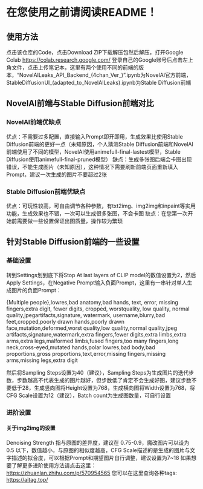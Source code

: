 # 在您使用之前请阅读README！
## 使用方法
点击该仓库的Code，点击Download ZIP下载解压包然后解压，打开Google Colab https://colab.research.google.com/ 登录自己的Google账号后点击左上角文件，点击上传笔记本，这里有两个使用不同的前端的版本，“NovelAILeaks_API_Backend_(4chan_Ver_)”.ipynb为NovelAI官方前端，StableDiffusionUI_(adapted_to_NovelAILeaks).ipynb为Stable Diffusion前端
## NovelAI前端与Stable Diffusion前端对比
### NovelAI前端优缺点
优点：不需要过多配置，直接输入Prompt即开即用，生成效果比使用Stable Diffusion前端的更好一点（未知原因，个人猜测Stable Diffusion前端和NovelAI前端使用了不同的模型，NovelAI使用animefull-final-lastest模型，Stable Diffusion使用animefull-final-pruned模型）
缺点：生成多张图后端会卡图出现错误，不能生成图片（未知原因），这种情况下需要刷新前端页面重新填入Prompt，建议一次生成的图片不要超过2张
### Stable Diffusion前端优缺点
优点：可玩性较高，可自由调节各种参数，有txt2img、img2img和inpaint等实用功能，生成效果也不错，一次可以生成很多张图，不会卡图
缺点：在您第一次开始前需要做一些设置保证出图质量，操作较为繁琐
## 针对Stable Diffusion前端的一些设置
### 基础设置
转到Settings划到底下将Stop At last layers of CLIP model的数值设置为2，然后Apply Settings，在Negative Prompt输入负面Prompt，这里有一串针对单人生成图片的负面Prompt：

{Multiple people},lowres,bad anatomy,bad hands, text, error, missing fingers,extra digit, fewer digits, cropped, worstquality, low quality, normal quality,jpegartifacts,signature, watermark, username,blurry,bad feet,cropped,poorly drawn hands,poorly drawn face,mutation,deformed,worst quality,low quality,normal quality,jpeg artifacts,signature,watermark,extra fingers,fewer digits,extra limbs,extra arms,extra legs,malformed limbs,fused fingers,too many fingers,long neck,cross-eyed,mutated hands,polar lowres,bad body,bad proportions,gross proportions,text,error,missing fingers,missing arms,missing legs,extra digit

然后将Sampling Steps设置为40（建议），Sampling Steps为生成图片的迭代步数，步数越高不代表生成的图片越好，但步数低了肯定不会生成好图，建议步数不要低于28，生成竖向图将Height设置为768，生成横向图将Width设置为768，将CFG Scale设置为12（建议），Batch count为生成图数量，可自行设置
### 进阶设置
#### 关于img2img的设置
Denoising Strength 指与原图的差异度，建议在 0.75-0.9，魔改图片可以设为 0.5 以下，数值越小，与原图的相似度越高，CFG Scale描述的是生成的图片与文字描述的拟合度，可以根据Prompt和期望图片自行调整，建议设置为7~18
如果想要了解更多进阶使用方法请点击这里：https://zhuanlan.zhihu.com/p/570954565
您可以在这里查询各种tags: https://aitag.top/